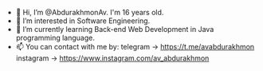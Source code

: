 - 👋 Hi, I’m @AbdurakhmonAv. I'm 16 years old.
- 👀 I’m interested in Software Engineering.
- 🌱 I’m currently learning Back-end Web Development in Java programming language.
- 📫 You can contact with me by:
          telegram -> https://t.me/avabdurakhmon
          instagram  -> https://www.instagram.com/av_abdurakhmon
